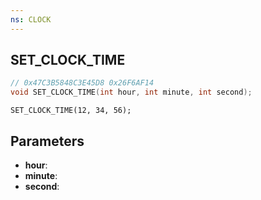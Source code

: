 ```yaml
---
ns: CLOCK
---
```

## SET_CLOCK_TIME

```c
// 0x47C3B5848C3E45D8 0x26F6AF14
void SET_CLOCK_TIME(int hour, int minute, int second);
```

```
SET_CLOCK_TIME(12, 34, 56);  
```

## Parameters
* **hour**: 
* **minute**: 
* **second**: 

